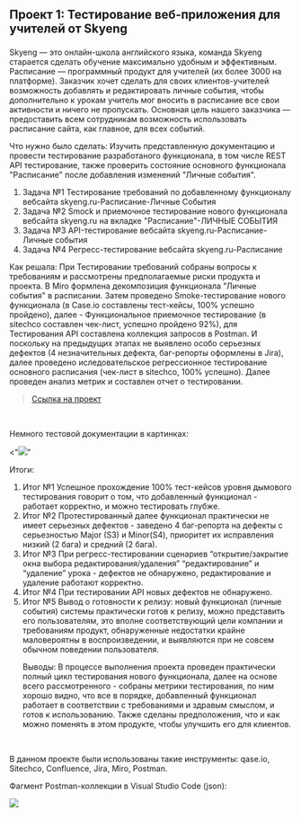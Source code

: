 ## Проект 1: Тестирование веб-приложения для учителей от Skyeng</p>

Skyeng — это онлайн-школа английского языка, команда Skyeng старается сделать обучение максимально удобным и эффективным. Расписание — программный продукт для учителей (их более 3000 на платформе). Заказчик хочет сделать для своих клиентов-учителей возможность добавлять и редактировать личные события, чтобы дополнительно к урокам учитель мог вносить в расписание все свои активности и ничего не пропускать. Основная цель нашего заказчика — предоставить всем сотрудникам возможность использовать расписание сайта, как главное, для всех событий.

<p>Что нужно было сделать: Изучить представленную документацию и провести тестирование разработаного функционала, в том числе REST API тестирование, также проверить состояние основного функционала "Расписание" после добавления изменений "Личные события". <p>

<ol>
  <li>Задача №1 Тестирование требований по добавленному функционалу вебсайта skyeng.ru-Расписание-Личные События</li>
  <li>Задача №2 Smock и приемочное тестирование нового функционала вебсайта skyeng.ru на вкладке "Расписание"-ЛИЧНЫЕ СОБЫТИЯ</li>
  <li>Задача №3 API-тестирование вебсайта skyeng.ru-Расписание-Личные события</li>
  <li>Задача №4 Регресс-тестирование вебсайта skyeng.ru-Расписание</li>
     
 </ol>
 
<p>Как решала: При Тестировании требований собраны вопросы к требованиям и рассмотрены предполагаемые риски продукта и проекта. В Miro формлена декомпозиция функционала "Личные события" в расписании. Затем проведено Smoke-тестирование нового функционала (в Case.io составлены тест-кейсы, 100% успешно пройдено), далее - Функциональное приемочное тестирование (в sitechco составлен чек-лист, успешно пройдено 92%), для Тестирования API составлена коллекция запросов в Postman. И поскольку на предыдущих этапах не выявлено особо серьезных дефектов (4 незначительных дефекта, баг-репорты оформлены в Jira), далее проведено иследовательское регрессионное тестирование основного расписания (чек-лист в sitechco, 100% успешно). Далее проведен анализ метрик и составлен отчет о тестировании.
  
> <a href="https://drive.google.com/file/d/1da3oor3WYHxpcSvdFGXv3wsmRWfvfwNv/view?usp=sharing">Ссылка на проект</a>
  <br> 
 <p> Немного тестовой документации в картинках:  <p> 
  <"<a href="http://joxi.ru/5mdXdYGiJKdXPm" target="_blank"><img src="http://dl3.joxi.net/drive/2023/06/11/0040/0046/2662446/46/61803f89ed.jpg"></a>"
  
<p> Итоги:<p>
<ol>
 <li>Итог №1 Успешное прохождение 100% тест-кейсов уровня дымового тестирования говорит о том, что
добавленный функционал - работает корректно, и можно тестировать глубже.</li>
 <li>Итог №2 Протестированный далее функционал практически не имеет серьезных дефектов - заведено 4 баг-репорта на дефекты с
серьезностью Major (S3) и Minor(S4), приоритет их исправления низкий (2 бага) и средний (2 бага).</li>
 <li>Итог №3 При регресс-тестировании сценариев “открытие/закрытие окна выбора редактирования/удаления” “редактирование” и
“удаление” урока - дефектов не обнаружено, редактирование и удаление работают корректно.</li>
 <li>Итог №4 При тестировании API новых дефектов не обнаружено.</li>
 <li>Итог №5 Вывод о готовности к релизу: новый функционал (личные события) системы практически готов к релизу, можно представить
его пользователям, это вполне соответствующий цели компании и требованиям продукт, обнаруженные недостатки крайне
маловероятны в воспроизведении, и выявляются при не совсем обычном поведении пользователя. </li>

  <p>Выводы: В процессе выполнения проекта проведен практически полный цикл тестирования нового функционала, далее на основе всего рассмотренного - собраны метрики тестирования, по ним хорошо видно, что все в порядке, добавленный функционал работает в соответствии с требованиями и здравым смыслом, и готов к использованию. Также сделаны предположения, что и как можно поменять в этом продукте, чтобы улучшить его для клиентов.<p>
  <br> 
</ol>
    
  В данном проекте были использованы такие инструменты: qase.io, Sitechco, Confluence, Jira, Miro, Postman.
  <p> Фагмент Postman-коллекции в Visual Studio Code (json):  <br>  
  
  <a href="http://joxi.ru/YmEXKaqiLjqNLr" target="_blank"><img src="http://dl4.joxi.net/drive/2023/06/08/0040/0046/2662446/46/a27a4c9313.jpg"></a>

